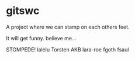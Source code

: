 # gitswc
A project where we can stamp on each others feet.

It will get funny. believe me...

STOMPEDE! lalelu Torsten AKB lara-roe fgoth fsaul


